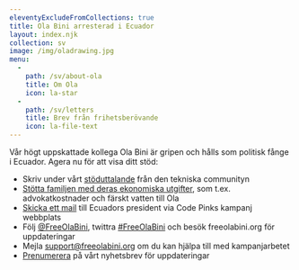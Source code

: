```yaml
---
eleventyExcludeFromCollections: true
title: Ola Bini arresterad i Ecuador
layout: index.njk
collection: sv
image: /img/oladrawing.jpg
menu:
  -
    path: /sv/about-ola
    title: Om Ola
    icon: la-star
  -
    path: /sv/letters
    title: Brev från frihetsberövande
    icon: la-file-text
---
```

Vår högt uppskattade kollega Ola Bini är gripen och hålls som politisk fånge i Ecuador. Agera nu för att visa ditt stöd:

- Skriv under vårt [stöduttalande] från den tekniska communityn
- [Stötta familjen med deras ekonomiska utgifter][donate], som t.ex. advokatkostnader och färskt vatten till Ola
- [Skicka ett mail] till Ecuadors president via Code Pinks kampanj webbplats
- Följ [@FreeOlaBini], twittra [#FreeOlaBini] och besök freeolabini.org för uppdateringar
- Mejla [support@freeolabini.org] om du kan hjälpa till med kampanjarbetet
- [Prenumerera] på vårt nyhetsbrev för uppdateringar

[stöduttalande]: /sv/statement/
[donate]: https://www.gofundme.com/freeolabini
[Skicka ett mail]: https://www.codepink.org/free-ola-bini
[@FreeOlaBini]: http://twitter.com/FreeOlaBini
[#FreeOlaBini]: https://twitter.com/intent/tweet?url=https://freeolabini.org&text=Digital+rights+defender+Ola+Bini+has+been+imprisoned+in+Ecuador.+Please+follow+@FreeOlaBini&hastags=FreeOlaBini
[support@freeolabini.org]: mailto:support@freeolabini.org
[Prenumerera]: /sv/subscribe/

